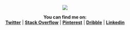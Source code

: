 
<p align="center">
  <img src="https://media.giphy.com/media/dbtDDSvWErdf2/giphy.gif">
</p>

<p align="center">
  <b>You can find me on:</b><br>
  <b><a href="https://twitter.com/cesards">Twitter</a></b>  |
  <b><a href="https://stackoverflow.com/users/689723/cesards">Stack Overflow</a></b>  |
  <b><a href="https://www.pinterest.com/cesards_/boards">Pinterest</a></b>  |
  <b><a href="https://dribbble.com/cesards/collections">Dribble</a></b>  | 
  <b><a href="https://www.linkedin.com/in/cesards">Linkedin</a></b>
</p>
